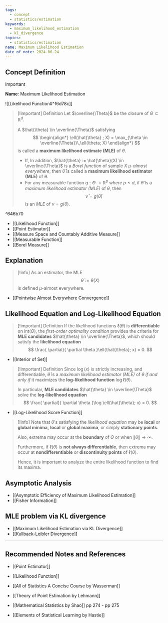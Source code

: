 ```yaml
---
tags:
  - concept
  - statistics/estimation
keywords:
  - maximum_likelihood_estimation
  - kl_divergence
topics:
  - statistics/estimation
name: Maximum Likelihood Estimation
date of note: 2024-06-24
---
```


## Concept Definition

>[!important]
>**Name**: Maximum Likelihood Estimation

![[Likelihood Function#^f6d78c]]

>[!important] Definition
>Let $\overline{\Theta}$ be the closure of $\Theta \subset \mathbb{R}^{d}$. 
>
>A $\hat{\theta} \in \overline{\Theta}$ satisfying 
>$$
>\begin{align*}
>\ell(\hat{\theta} ; X) = \max_{\theta \in \overline{\Theta}}\,\ell(\theta; X)
>\end{align*}
>$$
>is called a **maximum likelihood estimate (MLE)** of $\theta$. 
>
>- If, In addition,  $\hat{\theta} := \hat{\theta}(X)  \in \overline{\Theta}$ is a *Borel function* of sample $X$  *$\mu$-almost everywhere*, then $\hat{\theta}$ is called a **maximum likelihood estimator (MLE)** of $\theta$. 
>- For any measurable function $g: \Theta \to \mathbb{R}^{p}$ where $p \le d$, if $\hat{\theta}$ is a *maximum likelihood estimator (MLE)* of $\theta$, then $$\hat{\nu} = g(\hat{\theta})$$ is an *MLE* of $\nu = g(\theta).$

^646b70

- [[Likelihood Function]]
- [[Point Estimator]]
- [[Measure Space and Countably Additive Measure]]
- [[Measurable Function]]
- [[Borel Measure]]

## Explanation

>[!info]
>As an estimator, the MLE $$\hat{\theta} := \hat{\theta}(X)$$ is defined $\mu$-almost everywhere.

- [[Pointwise Almost Everywhere Convergence]]

## Likelihood Equation and Log-Likelihood Equation

>[!important] Definition
>If the likelihood functions  $\ell(\theta)$ is **differentiable** on  $\text{int}(\Theta)$, the *first-order optimality condition* provides the criteria for **MLE candidates** $\hat{\theta} \in \overline{\Theta}$, which should satisfy the **likelihood equation**
>$$
>\frac{ \partial}{ \partial \theta }\ell(\hat{\theta}; x) = 0.  
>$$

- [[Interior of Set]]

>[!important] Definition
>Since $\log(x)$ is strictly increasing, and differentiable, $\hat{\theta}$ is a *maximum likelihood estimator (MLE)* of $\theta$ *if and only if* it maximizes the **log-likelihood function** $\log \ell(\theta)$. 
>
>In particular, **MLE candidates** $\hat{\theta} \in \overline{\Theta}$ solve the **log-likelihood equation**
>$$
>\frac{ \partial}{ \partial \theta }\log \ell(\hat{\theta}; x) = 0.  
>$$

- [[Log-Likelihood Score Function]]


>[!info]
>Note that $\theta$’s satisfying the *likelihood equation* may be **local** or **global minima,** **local** or **global maxima**, or simply **stationary points**. 
>
>Also, extrema may occur at the **boundary** of $\Theta$ or when $\lVert \theta \rVert \to \infty$. 
>
>Furthermore, if $\ell(\theta)$ is **not always differentiable**, then extrema may occur at **nondifferentiable** or **discontinuity points** of $\ell(\theta)$. 
>
>Hence, it is important to analyze the entire likelihood function to find its maxima.

## Asymptotic Analysis

- [[Asymptotic Efficiency of Maximum Likelihood Estimation]]
- [[Fisher Information]]


## MLE problem via KL divergence

- [[Maximum Likelihood Estimation via KL Divergence]]
- [[Kullback-Leibler Divergence]]







-----------
##  Recommended Notes and References


- [[Point Estimator]]
- [[Likelihood Function]]




- [[All of Statistics A Concise Course by Wasserman]]
- [[Theory of Point Estimation by Lehmann]]
- [[Mathematical Statistics by Shao]] pp 274 - pp 275
- [[Elements of Statistical Learning by Hastie]]